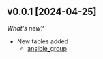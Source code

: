 ## v0.0.1 [2024-04-25]

_What's new?_

- New tables added
  - [ansible_group](https://hub.steampipe.io/plugins/turbot/ansible/tables/ansible_group)
  